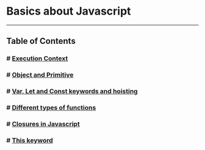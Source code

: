# Basics about Javascript

---

## Table of Contents

### # [Execution Context](./EXECUTION_CONTEXT.md)
### # [Object and Primitive](./OBJECT_AND_PREMITIVE.md)
### # [Var, Let and Const keywords and hoisting](./VAR_LET_CONST.md)
### # [Different types of functions](./TYPES_OF_FUNCTION.md)
### # [Closures in Javascript](./CLOSURES.md)
### # [This keyword](./THIS_KEYWORD.md)
